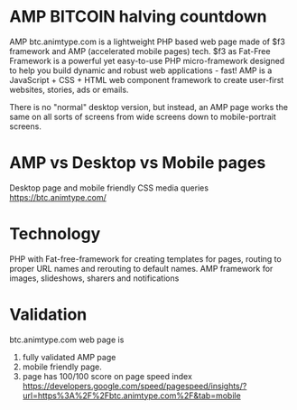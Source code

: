# AMP BITCOIN halving countdown 
AMP btc.animtype.com is a lightweight PHP based web page made of $f3 framework and AMP (accelerated mobile pages) tech. $f3 as Fat-Free Framework is a powerful yet easy-to-use PHP micro-framework designed to help you build dynamic and robust web applications - fast! AMP is a JavaScript + CSS + HTML web component framework to create user-first websites, stories, ads or emails.

There is no "normal" desktop version, but instead, an AMP page works the same on all sorts of screens from wide screens down to mobile-portrait screens.

# AMP vs Desktop vs Mobile pages
Desktop page and mobile friendly CSS media queries https://btc.animtype.com/

# Technology
PHP with Fat-free-framework for creating templates for pages, routing to proper URL names and rerouting to default names. 
AMP framework for images, slideshows, sharers and notifications 

# Validation
btc.animtype.com web page is 
1. fully validated AMP page
2. mobile friendly page.
3. page has 100/100 score on page speed index 
https://developers.google.com/speed/pagespeed/insights/?url=https%3A%2F%2Fbtc.animtype.com%2F&tab=mobile

